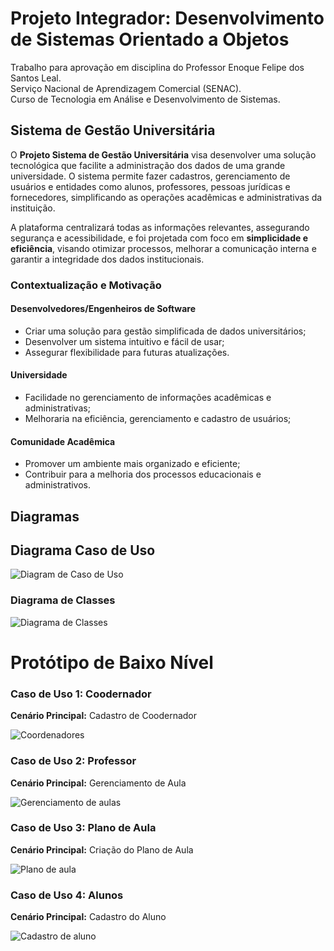 # Projeto Integrador: Desenvolvimento de Sistemas Orientado a Objetos
Trabalho para aprovação em disciplina do Professor Enoque Felipe dos Santos Leal.  
Serviço Nacional de Aprendizagem Comercial (SENAC).  
Curso de Tecnologia em Análise e Desenvolvimento de Sistemas.

## Sistema de Gestão Universitária

O **Projeto Sistema de Gestão Universitária** visa desenvolver uma solução tecnológica que facilite a administração dos dados de uma grande universidade. O sistema permite fazer cadastros,  gerenciamento de  usuários e entidades como alunos, professores, pessoas jurídicas e fornecedores, simplificando as operações acadêmicas e administrativas da instituição.

A plataforma centralizará todas as informações relevantes, assegurando segurança e acessibilidade, e foi projetada com foco em **simplicidade e eficiência**, visando otimizar processos, melhorar a comunicação interna e garantir a integridade dos dados institucionais.

### Contextualização e Motivação

#### Desenvolvedores/Engenheiros de Software
- Criar uma solução para gestão simplificada de dados universitários;
- Desenvolver um sistema intuitivo e fácil de usar;
- Assegurar flexibilidade para futuras atualizações.

#### Universidade
- Facilidade no gerenciamento de informações acadêmicas e administrativas;
- Melhoraria na eficiência, gerenciamento e cadastro de usuários;

#### Comunidade Acadêmica
- Promover um ambiente mais organizado e eficiente;
- Contribuir para a melhoria dos processos educacionais e administrativos.

## Diagramas
## Diagrama Caso de Uso

![Diagram de Caso de Uso](https://github.com/user-attachments/assets/d627284a-74f2-4ce9-98b8-ff5d227207a0)

### Diagrama de Classes

![Diagrama de Classes](https://github.com/user-attachments/assets/23d38895-c060-4331-b866-25966853be2e)

# Protótipo de Baixo Nível

### Caso de Uso 1: Coodernador
**Cenário Principal:** Cadastro de Coodernador

![Coordenadores](https://github.com/user-attachments/assets/6fb8d700-c5ad-4c07-a878-1ae67b0f13c0)


### Caso de Uso 2: Professor
**Cenário Principal:** Gerenciamento de Aula

![Gerenciamento de aulas](https://github.com/user-attachments/assets/ea9da268-89b3-458b-be6c-19459f71b006)


### Caso de Uso 3: Plano de Aula
**Cenário Principal:** Criação do Plano de Aula

![Plano de aula](https://github.com/user-attachments/assets/245eb30e-3601-4383-be00-c3ff2b983a3b)


### Caso de Uso 4: Alunos
**Cenário Principal:** Cadastro do Aluno

![Cadastro de aluno](https://github.com/user-attachments/assets/aa41e1f4-f1a7-4406-bbe1-b1912c2fd7fc)
